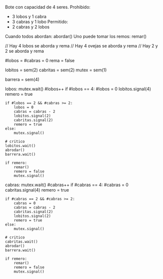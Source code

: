 Bote con capacidad de 4 seres.
Prohibido:
- 3 lobos y 1 cabra
- 3 cabras y 1 lobo
Permitido:
- 2 cabras y 2 lobos

Cuando todos abordan: abordar()
Uno puede tomar los remos: remar()

// Hay 4 lobos se aborda y rema
// Hay 4 ovejas se aborda y rema
// Hay 2 y 2 se aborda y rema

#lobos = #cabras = 0
rema = false

lobitos = sem(2)
cabritas = sem(2)
mutex = sem(1)

barrera = sem(4)

lobos:
    mutex.wait()
    #lobos++
    if #lobos == 4:
        #lobos = 0
        lobitos.signal(4)
        remero = true

    if #lobos == 2 && #cabras >= 2:
        lobos = 0
        cabras = cabras - 2
        lobitos.signal(2)
        cabritas.signal(2)
        remero = true
    else:
        mutex.signal()

    # critico
    lobitos.wait()
    abrodar()
    barrera.wait()

    if remero:
        remar()
        remero = false
        mutex.signal()

cabras:
    mutex.wait()
    #cabras++
    if #cabras == 4:
        #cabras = 0
        cabritas.signal(4)
        remero = true

    if #cabras == 2 && #cabras >= 2:
        cabras = 0
        cabras = cabras - 2
        cabritas.signal(2)
        lobitos.signal(2)
        remero = true
    else:
        mutex.signal()

    # critico
    cabritas.wait()
    abrodar()
    barrera.wait()

    if remero:
        remar()
        remero = false
        mutex.signal()